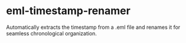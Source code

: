 # eml-timestamp-renamer
  Automatically extracts the timestamp from a .eml file and renames it for seamless chronological organization.
